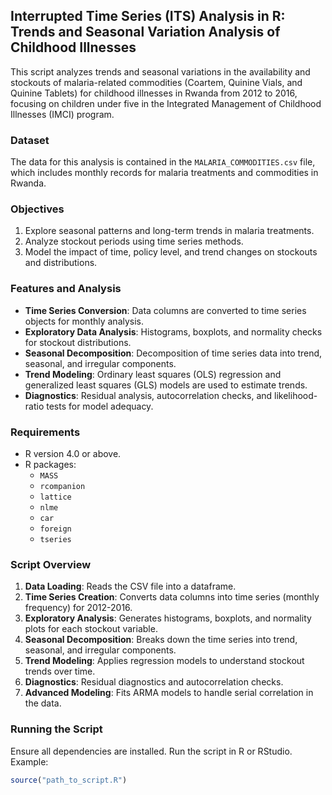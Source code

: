 ## Interrupted Time Series (ITS) Analysis in R: Trends and Seasonal Variation Analysis of Childhood Illnesses

This script analyzes trends and seasonal variations in the availability and stockouts of malaria-related commodities (Coartem, Quinine Vials, and Quinine Tablets) for childhood illnesses in Rwanda from 2012 to 2016, focusing on children under five in the Integrated Management of Childhood Illnesses (IMCI) program.

### Dataset
The data for this analysis is contained in the `MALARIA_COMMODITIES.csv` file, which includes monthly records for malaria treatments and commodities in Rwanda.

### Objectives
1. Explore seasonal patterns and long-term trends in malaria treatments.
2. Analyze stockout periods using time series methods.
3. Model the impact of time, policy level, and trend changes on stockouts and distributions.

### Features and Analysis
- **Time Series Conversion**: Data columns are converted to time series objects for monthly analysis.
- **Exploratory Data Analysis**: Histograms, boxplots, and normality checks for stockout distributions.
- **Seasonal Decomposition**: Decomposition of time series data into trend, seasonal, and irregular components.
- **Trend Modeling**: Ordinary least squares (OLS) regression and generalized least squares (GLS) models are used to estimate trends.
- **Diagnostics**: Residual analysis, autocorrelation checks, and likelihood-ratio tests for model adequacy.

### Requirements
- R version 4.0 or above.
- R packages:
  - `MASS`
  - `rcompanion`
  - `lattice`
  - `nlme`
  - `car`
  - `foreign`
  - `tseries`

### Script Overview
1. **Data Loading**: Reads the CSV file into a dataframe.
2. **Time Series Creation**: Converts data columns into time series (monthly frequency) for 2012-2016.
3. **Exploratory Analysis**: Generates histograms, boxplots, and normality plots for each stockout variable.
4. **Seasonal Decomposition**: Breaks down the time series into trend, seasonal, and irregular components.
5. **Trend Modeling**: Applies regression models to understand stockout trends over time.
6. **Diagnostics**: Residual diagnostics and autocorrelation checks.
7. **Advanced Modeling**: Fits ARMA models to handle serial correlation in the data.

### Running the Script
Ensure all dependencies are installed. Run the script in R or RStudio. Example:
```R
source("path_to_script.R")

